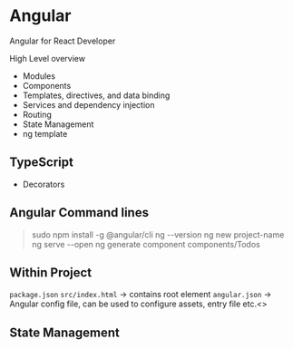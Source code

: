 # Angular

Angular for React Developer


High Level overview

- Modules
- Components
- Templates, directives, and data binding
- Services and dependency injection
- Routing
- State Management
- ng template

## TypeScript

- Decorators




## Angular Command lines

> sudo npm install -g @angular/cli
> ng --version
> ng new project-name
> ng serve --open
> ng generate component components/Todos

## Within Project

`package.json`
`src/index.html` -> contains root element
`angular.json` -> Angular config file, can be used to configure assets, entry file etc.<>


## State Management